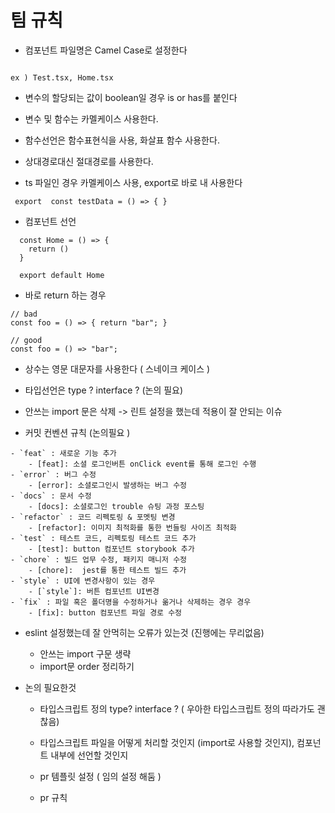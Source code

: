 # 팀 규칙

- 컴포넌트 파일명은 Camel Case로 설정한다

```

ex ) Test.tsx, Home.tsx

```

- 변수의 할당되는 값이 boolean일 경우 is or has를 붙인다

- 변수 및 함수는 카멜케이스 사용한다.

- 함수선언은 함수표현식을 사용, 화살표 함수 사용한다.

- 상대경로대신 절대경로를 사용한다.

* ts 파일인 경우 카멜케이스 사용, export로 바로 내 사용한다

```
 export  const testData = () => { }

```

- 컴포넌트 선언

```
  const Home = () => {
    return ()
  }

  export default Home

```

- 바로 return 하는 경우

```
// bad
const foo = () => { return "bar"; }

// good
const foo = () => "bar";

```

- 상수는 영문 대문자를 사용한다 ( 스네이크 케이스 )

- 타입선언은 type ? interface ? (논의 필요)

* 안쓰는 import 문은 삭제 -> 린트 설정을 했는데 적용이 잘 안되는 이슈

* 커밋 컨벤션 규칙 (논의필요 )

```
- `feat` : 새로운 기능 추가
    - [feat]: 소셜 로그인버튼 onClick event를 통해 로그인 수행
- `error` : 버그 수정
    - [error]: 소셜로그인시 발생하는 버그 수정
- `docs` : 문서 수정
    - [docs]: 소셜로그인 trouble 슈팅 과정 포스팅
- `refactor` : 코드 리펙토링 & 포멧팅 변경
    - [refactor]: 이미지 최적화를 통한 번들링 사이즈 최적화
- `test` : 테스트 코드, 리펙토링 테스트 코드 추가
    - [test]: button 컴포넌트 storybook 추가
- `chore` : 빌드 업무 수정, 패키지 매니저 수정
    - [chore]:  jest를 통한 테스트 빌드 추가
- `style` : UI에 변경사항이 있는 경우
    - [`style`]: 버튼 컴포넌트 UI변경
- `fix` : 파일 혹은 폴더명을 수정하거나 옮거나 삭제하는 경우 경우
    - [fix]: button 컴포넌트 파일 경로 수정

```

- eslint 설정했는데 잘 안먹히는 오류가 있는것 (진행에는 무리없음)

  - 안쓰는 import 구문 생략
  - import문 order 정리하기

- 논의 필요한것

  - 타입스크립트 정의 type? interface ? ( 우아한 타입스크립트 정의 따라가도 괜찮음)
  - 타입스크립트 파일을 어떻게 처리할 것인지 (import로 사용할 것인지), 컴포넌트 내부에 선언할 것인지

  - pr 템플릿 설정 ( 임의 설정 해둠 )
  - pr 규칙
